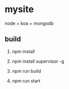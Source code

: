 # mysite
node + koa + mongodb
## build
1. npm install 

2. npm install supervisor -g

3. npm run build

4. npm run start

